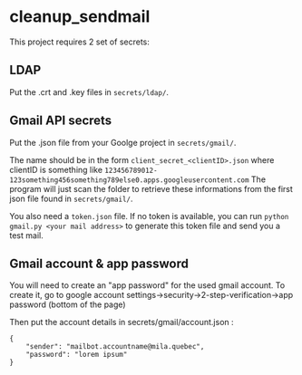 # cleanup_sendmail

This project requires 2 set of secrets:

## LDAP
Put the .crt and .key files in `secrets/ldap/`.

## Gmail API secrets
Put the .json file from your Goolge project in `secrets/gmail/`.

The name should be in the form `client_secret_<clientID>.json` where clientID is something like `123456789012-123something456something789else0.apps.googleusercontent.com`
The program will just scan the folder to retrieve these informations from the first json file found in `secrets/gmail/`.

You also need a `token.json` file. If no token is available, you can run `python gmail.py <your mail address>` to generate this token file and send you a test mail.

## Gmail account & app password

You will need to create an "app password" for the used gmail account.
To create it, go to google account settings->security->2-step-verification->app password (bottom of the page)

Then put the account details in secrets/gmail/account.json :
```
{
    "sender": "mailbot.accountname@mila.quebec",
    "password": "lorem ipsum"
}

```